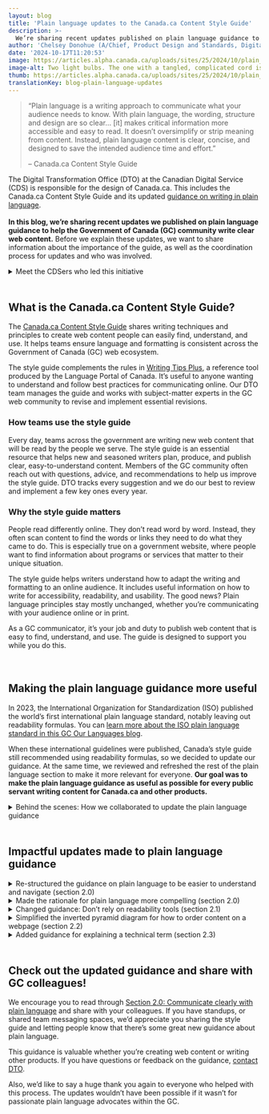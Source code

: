 ```yaml
---
layout: blog
title: 'Plain language updates to the Canada.ca Content Style Guide'
description: >-
  We’re sharing recent updates published on plain language guidance to help public servants write clear content for the web (Canada.ca Content Style Guide).
author: 'Chelsey Donohue (A/Chief, Product Design and Standards, Digital Transformation Office at CDS) and Anne-Sophie Dumetz (Senior Content Advisor, CDS)'
date: '2024-10-17T11:20:53'
image: https://articles.alpha.canada.ca/uploads/sites/25/2024/10/plain_languages_blog_Blog_Post_en.jpg
image-alt: Two light bulbs. The one with a tangled, complicated cord is dim and hard to see. Organizing the cord to be simple makes it easier to see.
thumb: https://articles.alpha.canada.ca/uploads/sites/25/2024/10/plain_languages_blog_Blog_Post_en.jpg
translationKey: blog-plain-language-updates
---
```


<blockquote class="wp-block-quote is-layout-flow wp-block-quote-is-layout-flow">
<p>“Plain language is a writing approach to communicate what your audience needs to know. With plain language, the wording, structure and design are so clear… [it] makes critical information more accessible and easy to read. It doesn’t oversimplify or strip meaning from content. Instead, plain language content is clear, concise, and designed to save the intended audience time and effort.” </p>



<p>– Canada.ca Content Style Guide</p>
</blockquote>



<p>The Digital Transformation Office (DTO) at the Canadian Digital Service (CDS) is responsible for the design of Canada.ca. This includes the Canada.ca Content Style Guide and its updated <a href="https://design.canada.ca/style-guide/#wp2-0" target="_blank" rel="noreferrer noopener">guidance on writing in plain language</a>.<br><br><strong>In this blog, we’re sharing recent updates we published on plain language guidance to help the Government of Canada (GC) community write clear web content.</strong> Before we explain these updates, we want to share information about the importance of the guide, as well as the coordination process for updates and who was involved. </p>



<details class="wp-block-cds-snc-accordion"><summary>Meet the CDSers who led this initiative</summary>
<h3 class="wp-block-heading" id="h-chelsey-donohue"><strong><a href="https://www.linkedin.com/in/chelsey-d-5854b561/" target="_blank" rel="noreferrer noopener">Chelsey Donohue</a></strong></h3>



<p>I’m currently the Acting Chief of Product Design and Standards at DTO. Before joining this team, I spent almost 15 years as a web communications advisor, so I used the Canada.ca Content Style Guide often. </p>



<p>In that role, I helped to redesign and rewrite our department’s intranet. We ensured the entire intranet was written in plain language which involved a lot of change management and training colleagues across the country. This experience helped me learn how to better demonstrate the principles of plain language. In my time at DTO and working as a communications advisor, I’ve been very fortunate to learn from many of the people in the GC plain language community.&nbsp;</p>



<h3 class="wp-block-heading" id="h-anne-sophie-dumetz"><strong><a href="https://www.linkedin.com/in/annesophiedumetz/" target="_blank" rel="noreferrer noopener">Anne-Sophie Dumetz</a></strong></h3>



<p>I’m a Senior Content Advisor for Partnerships at CDS. I started writing in plain language as a journalist in 2004, and later, as a senior communications advisor and editor of the Style Guide at the <a href="https://www.historymuseum.ca/" target="_blank" rel="noreferrer noopener">Canadian Museum of History</a>. In these roles and others in the private and public sector, we used plain language techniques to say things clearly and simply, so those who read or hear our content could easily understand what we’re communicating.&nbsp;</p>



<p>Being clear is the kindest, best thing we can do for those who are paying attention to what we’re communicating. Plain language techniques help us do just that.</p>
</details>



<div style="height:22px" aria-hidden="true" class="wp-block-spacer"></div>



<h2 class="wp-block-heading" id="h-what-is-the-canada-ca-content-style-guide"><strong>What is the Canada.ca Content Style Guide?</strong></h2>



<p>The <a href="https://design.canada.ca/style-guide/" target="_blank" rel="noreferrer noopener">Canada.ca Content Style Guide</a> shares writing techniques and principles to create web content people can easily find, understand, and use. It helps teams ensure language and formatting is consistent across the Government of Canada (GC) web ecosystem.&nbsp;</p>



<p>The style guide complements the rules in <a href="https://www.noslangues-ourlanguages.gc.ca/en/writing-tips-plus/index-eng" target="_blank" rel="noreferrer noopener">Writing Tips Plus</a>, a reference tool produced by the Language Portal of Canada. It’s useful to anyone wanting to understand and follow best practices for communicating online. Our DTO team manages the guide and works with subject-matter experts in the GC web community to revise and implement essential revisions.</p>



<h3 class="wp-block-heading"><strong>How teams use the style guide</strong></h3>



<p>Every day, teams across the government are writing new web content that will be read by the people we serve. The style guide is an essential resource that helps new and seasoned writers plan, produce, and publish clear, easy-to-understand content. Members of the GC community often reach out with questions, advice, and recommendations to help us improve the style guide. DTO tracks every suggestion and we do our best to review and implement a few key ones every year.</p>



<h3 class="wp-block-heading"><strong>Why the style guide matters</strong></h3>



<p>People read differently online. They don’t read word by word. Instead, they often scan content to find the words or links they need to do what they came to do. This is especially true on a government website, where people want to find information about programs or services that matter to their unique situation. </p>



<p>The style guide helps writers understand how to adapt the writing and formatting to an online audience. It includes useful information on how to write for accessibility, readability, and usability. The good news? Plain language principles stay mostly unchanged, whether you’re communicating with your audience online or in print.&nbsp;&nbsp;</p>



<p>As a GC communicator, it’s your job and duty to publish web content that is easy to find, understand, and use. The guide is designed to support you while you do this.&nbsp;</p>



<div style="height:22px" aria-hidden="true" class="wp-block-spacer"></div>



<h2 class="wp-block-heading"><strong>Making the plain language guidance more useful&nbsp;</strong></h2>



<p>In 2023, the International Organization for Standardization (ISO) published the world’s first international plain language standard, notably leaving out readability formulas. You can <a href="https://www.noslangues-ourlanguages.gc.ca/en/blogue-blog/iso-langage-simple-plain-language-eng" target="_blank" rel="noreferrer noopener">learn more about the ISO plain language standard in this GC Our Languages blog</a>.&nbsp;</p>



<p>When these international guidelines were published, Canada’s style guide still recommended using readability formulas, so we decided to update our guidance. At the same time, we reviewed and refreshed the rest of the plain language section to make it more relevant for everyone. <strong>Our goal was to make the plain language guidance as useful as possible for every public servant writing content for Canada.ca and other products.&nbsp;</strong></p>



<details class="wp-block-cds-snc-accordion"><summary>Behind the scenes: How we collaborated to update the plain language guidance</summary>
<p>In August 2024, our updated plain language section was published to the Canada.ca Content Style Guide. Getting there was a true collaborative effort.</p>



<p><strong>&nbsp;Here’s how we got there:</strong></p>



<ul class="wp-block-list">
<li><strong>Created a bilingual plain language working group</strong>: plain language experts from across the Government of Canada came together to review and suggest improvements to the section. Having experts in English and French was essential since the rules are unique to each language. Many members are also active in the <a href="https://www.canada.ca/en/treasury-board-secretariat/topics/government-communications/communications-community-office/articles/breaking-down-barriers-plain-language.html" target="_blank" rel="noreferrer noopener">GC Plain Language Community of Practice</a>.<br></li>



<li><strong>Worked openly, collaboratively</strong>: our team and the working group, both together and individually, reviewed and suggested changes to improve the section. By the end, we had over 100 versions of the documents! Before publishing the final content, we reviewed and discussed any conflicting suggestions.&nbsp;<br></li>



<li><strong>Received input from other CDS language experts:</strong> the CDS Content Design Community of Practice and the Linguistic Services team reviewed our almost final version.
<ul class="wp-block-list">
<li>You can read about how their feedback styles improve content in the blogs on <a href="https://digital.canada.ca/2023/12/18/how-regular-feedback-improves-service-delivery-at-ised/" target="_blank" rel="noreferrer noopener">content critiques</a> and <a href="https://digital.canada.ca/2023/03/20/writing-without-excluding-inclusivity-in-the-french-language/" target="_blank" rel="noreferrer noopener">inclusive French writing</a>.<br></li>
</ul>
</li>



<li><strong>Engaged with </strong><a href="https://accessible.canada.ca/" target="_blank" rel="noreferrer noopener"><strong>Accessibility Standards Canada</strong></a><strong> </strong>and reviewed our content against their <a href="https://accessible.canada.ca/creating-accessibility-standards/public-reviews/can-asc-3-1" target="_blank" rel="noreferrer noopener">draft standard on Plain Language</a>.<br></li>



<li><strong>Coordinated with the </strong><a href="https://www.canada.ca/en/treasury-board-secretariat.html" target="_blank" rel="noreferrer noopener"><strong>Treasury Board of Canada Secretariat (TBS)</strong></a><strong> </strong>to remove recommended reading levels from the <a href="https://www.tbs-sct.canada.ca/pol/doc-eng.aspx?id=32728" target="_blank" rel="noreferrer noopener">Guidelines on Making Communications Products and Activities Accessible</a>.</li>
</ul>
</details>



<div style="height:22px" aria-hidden="true" class="wp-block-spacer"></div>



<h2 class="wp-block-heading" id="h-impactful-updates-made-to-plain-language-guidance"><strong>Impactful updates made to plain language guidance</strong></h2>



<details class="wp-block-cds-snc-accordion"><summary>Re-structured the guidance on plain language to be easier to understand and navigate (section 2.0)</summary>
<h4 class="wp-block-heading" id="h-old-structure-not-as-easy-to-scan"><strong>Old structure: Not as easy to scan</strong></h4>



<p>We wanted the guide to have a more useful structure with information that’s easy to follow.</p>



<p>We needed to start with the most important information: Be direct, brief, and write easy-to-scan content.</p>


<img loading="lazy" decoding="async" width="698" height="752" src="https://articles.alpha.canada.ca/uploads/sites/25/2024/10/old-en-section-2.png" alt="Screenshot of the previous plain language table of contents. The content wasn't easy to navigate." class="wp-image-2104" style="max-width: 100%;height: auto;" srcset="https://articles.alpha.canada.ca/uploads/sites/25/2024/10/old-en-section-2.png 698w, https://articles.alpha.canada.ca/uploads/sites/25/2024/10/old-en-section-2-278x300.png 278w" sizes="(max-width: 698px) 100vw, 698px" />


<p class="has-small-font-size">Screenshot of the previous plain language table of contents. The content wasn&#8217;t easy to navigate.</p>



<p><strong>New structure: Beginner-friendly and easy to navigate</strong></p>



<p>A few examples of the changes we made:</p>



<ul class="wp-block-list">
<li>Adjusted the structure and names of subsections to make them clear and easy to understand. The table of contents now has more subsections to group the information, making it easier to find (sub)topics quickly.</li>
</ul>



<ul class="wp-block-list">
<li>Added the new “<a href="https://design.canada.ca/style-guide/#wp2-1" target="_blank" rel="noreferrer noopener">Getting Started with plain language: writing for readability</a>” section at the start of the guidance. Before, we had checklist-style information at the end, it’s now at the start to be more beginner-friendly and expanded with more useful content. It’s a great section to print and keep by your desk as a job aid, or bookmark in your browser.</li>



<li>Made plain language resources easier to find by moving them up from the appendix to the new, enriched <a href="https://design.canada.ca/style-guide/#wp2-8" target="_blank" rel="noreferrer noopener">resources subsection</a>.</li>
</ul>


<img loading="lazy" decoding="async" width="871" height="1024" src="https://articles.alpha.canada.ca/uploads/sites/25/2024/10/en-section-2-871x1024.png" alt="Screenshot of the updated plain language table of contents. It now has expansive, easily navigable content. " class="wp-image-2094" style="max-width: 100%;height: auto;" srcset="https://articles.alpha.canada.ca/uploads/sites/25/2024/10/en-section-2-871x1024.png 871w, https://articles.alpha.canada.ca/uploads/sites/25/2024/10/en-section-2-255x300.png 255w, https://articles.alpha.canada.ca/uploads/sites/25/2024/10/en-section-2-768x903.png 768w, https://articles.alpha.canada.ca/uploads/sites/25/2024/10/en-section-2.png 1162w" sizes="(max-width: 871px) 100vw, 871px" />


<p class="has-small-font-size">Screenshot of the updated plain language table of contents. It now has expansive, easily navigable content.</p>



<div class="wp-block-buttons is-content-justification-center is-layout-flex wp-container-core-buttons-is-layout-1 wp-block-buttons-is-layout-flex">
<div class="wp-block-button"><a class="wp-block-button__link wp-element-button" href="https://design.canada.ca/style-guide/#toc6" target="_blank" rel="noreferrer noopener"><strong>Read section 2.0</strong></a></div>
</div>
</details>



<details class="wp-block-cds-snc-accordion"><summary>Made the rationale for plain language more compelling (section 2.0)</summary>
<p>Using plain language isn’t about oversimplifying. It’s making sure everyone can easily understand the message. We all benefit from it. We wanted that written out for people who don’t work with plain language all the time.&nbsp;<br><br>So we added the <a href="https://design.canada.ca/style-guide/#wp2-0" target="_blank" rel="noreferrer noopener">The duty to be clear: Plain language requirement</a> as a clearer, more compelling rationale; it’s our job to be clear so we can be understood.</p>



<div class="wp-block-buttons is-content-justification-center is-layout-flex wp-container-core-buttons-is-layout-2 wp-block-buttons-is-layout-flex">
<div class="wp-block-button"><a class="wp-block-button__link has-text-align-center wp-element-button" href="https://design.canada.ca/style-guide/#toc6" target="_blank" rel="noreferrer noopener"><strong>Read section 2.0</strong></a></div>
</div>
</details>



<details class="wp-block-cds-snc-accordion"><summary>Changed guidance: Don’t rely on readability tools (section 2.1)</summary>
<p>Previously, the Canada.ca Content Style Guide and <a href="https://www.tbs-sct.canada.ca/pol/doc-eng.aspx?id=32728" target="_blank" rel="noreferrer noopener">TBS’s Guidelines on Making Communications Products and Activities Accessible</a> had recommended readability levels.</p>



<p><a href="https://www.noslangues-ourlanguages.gc.ca/en/blogue-blog/readability-formulas-eng" target="_blank" rel="noreferrer noopener">Research shows that readability formulas don’t work</a> because they:</p>



<ol class="wp-block-list">
<li>Aren&#8217;t created for technical documents.&nbsp;</li>



<li>Assume that short words are always the better words.</li>



<li>Can result in different/conflicting scores from different programs.&nbsp;</li>



<li>Don’t work with many documented features of plain language, such as deciding what content is right for your readers, organizing it in the way that makes most sense for the audience, using standard formatting (such as bullets and headings) to guide people through content, etc.&nbsp;</li>
</ol>



<p>We realize that some writers find readability tools a helpful first step to identify some areas that need work. <strong>You can still use readability tools, we’re just recommending that you don’t rely on them to accurately evaluate how easy it is to read and understand content.</strong></p>



<div class="wp-block-buttons is-content-justification-center is-layout-flex wp-container-core-buttons-is-layout-3 wp-block-buttons-is-layout-flex">
<div class="wp-block-button"><a class="wp-block-button__link wp-element-button" href="https://design.canada.ca/style-guide/#wp2-1-4" target="_blank" rel="noreferrer noopener"><strong>Read section 2.1</strong></a></div>
</div>
</details>



<details class="wp-block-cds-snc-accordion"><summary>Simplified the inverted pyramid diagram for how to order content on a webpage (section 2.2)</summary>
<p>The inverted pyramid diagram shows a writing technique for how to order content on a webpage. The previous diagram presented most of the guidance within an image, which is not an accessibility best practice. </p>



<p>So we updated the image to be less text-heavy and refined the guidance to be more simple and clear. We moved content out of the image, simplified the instructions, and merged related links and more information.</p>



<div class="wp-block-media-text has-media-on-the-right is-stacked-on-mobile"><div class="wp-block-media-text__content">
<h4 class="wp-block-heading" id="h-before-text-heavy-diagram"><strong>Before: Text-heavy diagram</strong></h4>
</div><figure class="wp-block-media-text__media"><img loading="lazy" decoding="async" width="739" height="1024" src="https://articles.alpha.canada.ca/uploads/sites/25/2024/10/old-pyramid-eng-739x1024.png" alt="Screenshot of the previous pyramid diagram. It was hard to understand due to lots of text in the triangles." class="wp-image-2082 size-full" srcset="https://articles.alpha.canada.ca/uploads/sites/25/2024/10/old-pyramid-eng-739x1024.png 739w, https://articles.alpha.canada.ca/uploads/sites/25/2024/10/old-pyramid-eng-216x300.png 216w, https://articles.alpha.canada.ca/uploads/sites/25/2024/10/old-pyramid-eng-768x1064.png 768w, https://articles.alpha.canada.ca/uploads/sites/25/2024/10/old-pyramid-eng.png 1094w" sizes="(max-width: 739px) 100vw, 739px" /></figure></div>



<div class="wp-block-media-text has-media-on-the-right is-stacked-on-mobile"><div class="wp-block-media-text__content">
<h4 class="wp-block-heading" id="h-now-simple-clear-easy-to-understand-amp-apply">Now: Simple + clear = easy to understand &amp; apply</h4>
</div><figure class="wp-block-media-text__media"><img loading="lazy" decoding="async" width="700" height="415" src="https://articles.alpha.canada.ca/uploads/sites/25/2024/10/new-pyramid-en.png" alt="Screenshot of the updated pyramid diagram. It now has only a few words in the triangles, with more info organized outside the diagram." class="wp-image-2092 size-full" srcset="https://articles.alpha.canada.ca/uploads/sites/25/2024/10/new-pyramid-en.png 700w, https://articles.alpha.canada.ca/uploads/sites/25/2024/10/new-pyramid-en-300x178.png 300w" sizes="(max-width: 700px) 100vw, 700px" /></figure></div>



<div class="wp-block-buttons is-content-justification-center is-layout-flex wp-container-core-buttons-is-layout-4 wp-block-buttons-is-layout-flex">
<div class="wp-block-button"><a class="wp-block-button__link wp-element-button" href="https://design.canada.ca/style-guide/#wp2-2-1" target="_blank" rel="noreferrer noopener"><strong>Read section 2.2</strong></a></div>
</div>
</details>



<details class="wp-block-cds-snc-accordion"><summary>Added guidance for explaining a technical term (section 2.3)</summary>
<p>Our previous guidance didn’t include guidance on how to explain a technical term, but these are common in GC content. So we added an example for how to do this. Now, we advise that if you need to include technical terms, explain them using concise, clear, easy-to-understand words or give an example to help non-specialists understand.</p>



<div class="wp-block-buttons is-content-justification-center is-layout-flex wp-container-core-buttons-is-layout-5 wp-block-buttons-is-layout-flex">
<div class="wp-block-button"><a class="wp-block-button__link wp-element-button" href="https://design.canada.ca/style-guide/#wp2-3" target="_blank" rel="noreferrer noopener"><strong>Read section 2.3</strong></a></div>
</div>
</details>



<div style="height:22px" aria-hidden="true" class="wp-block-spacer"></div>



<h2 class="wp-block-heading"><strong>Check out the updated guidance and share with GC colleagues!</strong></h2>



<p>We encourage you to read through <a href="https://design.canada.ca/style-guide/#toc6" target="_blank" rel="noreferrer noopener">Section 2.0: Communicate clearly with plain language</a> and share with your colleagues. If you have standups, or shared team messaging spaces, we&#8217;d appreciate you sharing the style guide and letting people know that there’s some great new guidance about plain language.&nbsp;</p>



<p>This guidance is valuable whether you’re creating web content or writing other products. If you have questions or feedback on the guidance, <a href="https://blog.canada.ca/contact-us" target="_blank" rel="noreferrer noopener">contact DTO</a>.</p>



<p>Also, we’d like to say a huge thank you again to everyone who helped with this process. The updates wouldn’t have been possible if it wasn’t for passionate plain language advocates within the GC.</p>



<p></p>

